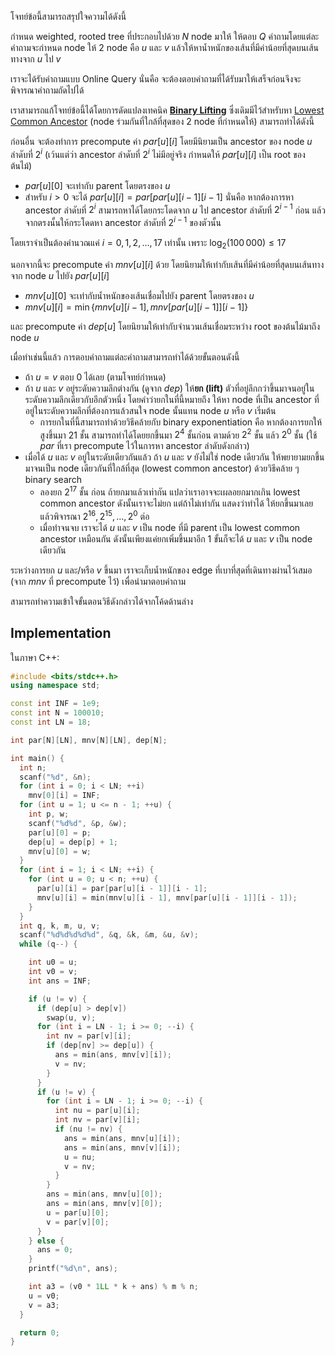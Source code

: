 โจทย์ข้อนี้สามารถสรุปใจความได้ดังนี้

กำหนด weighted, rooted tree ที่ประกอบไปด้วย $N$ node มาให้ ให้ตอบ $Q$ คำถามโดยแต่ละคำถามจะกำหนด node ให้ 2 node คือ $u$ และ $v$ แล้วให้หาน้ำหนักของเส้นที่มีค่าน้อยที่สุดบนเส้นทางจาก $u$ ไป $v$

เราจะได้รับคำถามแบบ Online Query นั่นคือ จะต้องตอบคำถามที่ได้รับมาให้เสร็จก่อนจึงจะพิจารณาคำถามถัดไปได้

เราสามารถแก้โจทย์ข้อนี้ได้โดยการดัดแปลงเทคนิค [**Binary Lifting**](https://www.geeksforgeeks.org/lca-in-a-tree-using-binary-lifting-technique/) ซึ่งเดิมมีไว้สำหรับหา [Lowest Common Ancestor](https://en.wikipedia.org/wiki/Lowest_common_ancestor) (node ร่วมกันที่ใกล้ที่สุดของ 2 node ที่กำหนดให้) สามารถทำได้ดังนี้

ก่อนอื่น จะต้องทำการ precompute ค่า $par[u][i]$ โดยมีนิยามเป็น ancestor ของ node $u$ ลำดับที่ $2^i$ (เว้นแต่ว่า ancestor ลำดับที่ $2^i$ ไม่มีอยู่จริง กำหนดให้ $par[u][i]$ เป็น root ของต้นไม้)
- $par[u][0]$ จะเท่ากับ parent โดยตรงของ $u$
- สำหรับ $i>0$ จะได้ $par[u][i] = par[par[u][i-1][i-1]$ นั่นคือ หากต้องการหา ancestor ลำดับที่ $2^i$ สามารถหาได้โดยกระโดดจาก $u$ ไป ancestor ลำดับที่ $2^{i-1}$ ก่อน แล้วจากตรงนั้นให้กระโดดหา ancestor ลำดับที่ $2^{i-1}$ ของตัวนั้น

โดยเราจำเป็นต้องคำนวณแค่ $i=0,1,2,\dots,17$ เท่านั้น เพราะ $\log_2 (100\,000) \leq 17$

นอกจากนี้จะ precompute ค่า $mnv[u][i]$ ด้วย โดยนิยามให้เท่ากับเส้นที่มีค่าน้อยที่สุดบนเส้นทางจาก node $u$ ไปยัง $par[u][i]$
- $mnv[u][0]$ จะเท่ากับน้ำหนักของเส้นเชื่อมไปยัง parent โดยตรงของ $u$
- $mnv[u][i] = \min\{mnv[u][i-1], mnv[par[u][i-1]][i-1]\}$

และ precompute ค่า $dep[u]$ โดยนิยามให้เท่ากับจำนวนเส้นเชื่อมระหว่าง root ของต้นไม้มาถึง node $u$

เมื่อทำเช่นนี้แล้ว การตอบคำถามแต่ละคำถามสามารถทำได้ด้วยขั้นตอนดังนี้

- ถ้า $u = v$ ตอบ $0$ ได้เลย (ตามโจทย์กำหนด)
- ถ้า $u$ และ $v$ อยู่ระดับความลึกต่างกัน (ดูจาก $dep$) ให้**ยก (lift)** ตัวที่อยู่ลึกกว่าขึ้นมาจนอยู่ในระดับความลึกเดียวกับอีกตัวหนึ่ง โดยคำว่ายกในที่นี้หมายถึง ให้หา node ที่เป็น ancestor ที่อยู่ในระดับความลึกที่ต้องการแล้วสนใจ node นั้นแทน node $u$ หรือ $v$ เริ่มต้น
    - การยกในที่นี้สามารถทำด้วยวิธีคล้ายกับ binary exponentiation คือ หากต้องการยกให้สูงขึ้นมา $21$ ชั้น สามารถทำได้โดยยกขึ้นมา $2^4$ ชั้นก่อน ตามด้วย $2^2$ ขั้น แล้ว $2^0$ ชั้น (ใช้ $par$ ที่เรา precompute ไว้ในการหา ancestor ลำดับดังกล่าว)
- เมื่อได้ $u$ และ $v$ อยู่ในระดับเดียวกันแล้ว ถ้า $u$ และ $v$ ยังไม่ใช่ node เดียวกัน ให้พยายามยกขึ้นมาจนเป็น node เดียวกันที่ใกล้ที่สุด (lowest common ancestor) ด้วยวิธีคล้าย ๆ binary search
    - ลองยก $2^{17}$ ชั้น ก่อน ถ้ายกมาแล้วเท่ากัน แปลว่าเราอาจจะเผลอยกมากเกิน lowest common ancestor ดังนั้นเราจะไม่ยก แต่ถ้าไม่เท่ากัน แสดงว่าทำได้ ให้ยกขึ้นมาเลย แล้วพิจารณา $2^{16}, 2^{15}, \dots, 2^0$ ต่อ
    - เมื่อทำจนจบ เราจะได้ $u$ และ $v$ เป็น node ที่มี parent เป็น lowest common ancestor เหมือนกัน ดังนั้นเพียงแค่ยกเพิ่มขึ้นมาอีก 1 ขั้นก็จะได้ $u$ และ $v$ เป็น node เดียวกัน

ระหว่างการยก $u$ และ/หรือ $v$ ขึ้นมา เราจะเก็บน้ำหนักของ edge ที่เบาที่สุดที่เดินทางผ่านไว้เสมอ (จาก $mnv$ ที่ precompute ไว้) เพื่อนำมาตอบคำถาม

สามารถทำความเข้าใจขั้นตอนวิธีดังกล่าวได้จากโค้ดด้านล่าง
 
## Implementation

ในภาษา C++:

```cpp
#include <bits/stdc++.h>
using namespace std;

const int INF = 1e9;
const int N = 100010;
const int LN = 18;

int par[N][LN], mnv[N][LN], dep[N];

int main() {
  int n;
  scanf("%d", &n);
  for (int i = 0; i < LN; ++i)
    mnv[0][i] = INF;
  for (int u = 1; u <= n - 1; ++u) {
    int p, w;
    scanf("%d%d", &p, &w);
    par[u][0] = p;
    dep[u] = dep[p] + 1;
    mnv[u][0] = w;
  }
  for (int i = 1; i < LN; ++i) {
    for (int u = 0; u < n; ++u) {
      par[u][i] = par[par[u][i - 1]][i - 1];
      mnv[u][i] = min(mnv[u][i - 1], mnv[par[u][i - 1]][i - 1]);
    }
  }
  int q, k, m, u, v;
  scanf("%d%d%d%d%d", &q, &k, &m, &u, &v);
  while (q--) {

    int u0 = u;
    int v0 = v;
    int ans = INF;

    if (u != v) {
      if (dep[u] > dep[v])
        swap(u, v);
      for (int i = LN - 1; i >= 0; --i) {
        int nv = par[v][i];
        if (dep[nv] >= dep[u]) {
          ans = min(ans, mnv[v][i]);
          v = nv;
        }
      }
      if (u != v) {
        for (int i = LN - 1; i >= 0; --i) {
          int nu = par[u][i];
          int nv = par[v][i];
          if (nu != nv) {
            ans = min(ans, mnv[u][i]);
            ans = min(ans, mnv[v][i]);
            u = nu;
            v = nv;
          }
        }
        ans = min(ans, mnv[u][0]);
        ans = min(ans, mnv[v][0]);
        u = par[u][0];
        v = par[v][0];
      }
    } else {
      ans = 0;
    }
    printf("%d\n", ans);

    int a3 = (v0 * 1LL * k + ans) % m % n;
    u = v0;
    v = a3;
  }

  return 0;
}
```
